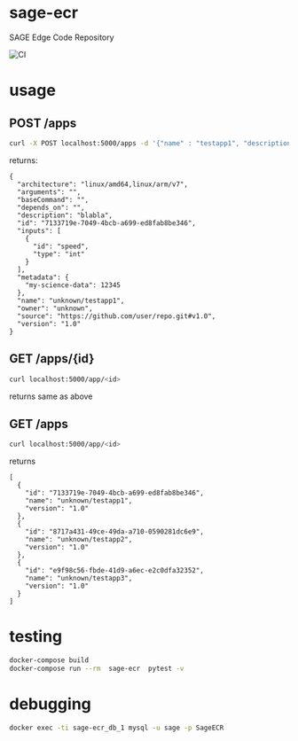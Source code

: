 # sage-ecr
SAGE Edge Code Repository

![CI](https://github.com/sagecontinuum/sage-ecr/workflows/CI/badge.svg)

# usage


## POST /apps
```bash
curl -X POST localhost:5000/apps -d '{"name" : "testapp1", "description": "blabla", "architecture" : ["linux/amd64" , "linux/arm/v7"] , "version" : "1.0", "source" :"https://github.com/user/repo.git#v1.0", "inputs": [{"id":"speed" , "type":"int" }] , "metadata": {"my-science-data" : 12345} }'
```

returns:
```json5
{
  "architecture": "linux/amd64,linux/arm/v7", 
  "arguments": "", 
  "baseCommand": "", 
  "depends_on": "", 
  "description": "blabla", 
  "id": "7133719e-7049-4bcb-a699-ed8fab8be346", 
  "inputs": [
    {
      "id": "speed", 
      "type": "int"
    }
  ], 
  "metadata": {
    "my-science-data": 12345
  }, 
  "name": "unknown/testapp1", 
  "owner": "unknown", 
  "source": "https://github.com/user/repo.git#v1.0", 
  "version": "1.0"
}

```

## GET /apps/{id}

```bash
curl localhost:5000/app/<id>
```

returns same as above


## GET /apps

```bash
curl localhost:5000/app/<id>
```

returns
```json5
[
  {
    "id": "7133719e-7049-4bcb-a699-ed8fab8be346", 
    "name": "unknown/testapp1", 
    "version": "1.0"
  }, 
  {
    "id": "8717a431-49ce-49da-a710-0590281dc6e9", 
    "name": "unknown/testapp2", 
    "version": "1.0"
  }, 
  {
    "id": "e9f98c56-fbde-41d9-a6ec-e2c0dfa32352", 
    "name": "unknown/testapp3", 
    "version": "1.0"
  }
]
```

# testing


```bash
docker-compose build
docker-compose run --rm  sage-ecr  pytest -v
```


# debugging

```bash
docker exec -ti sage-ecr_db_1 mysql -u sage -p SageECR
```

